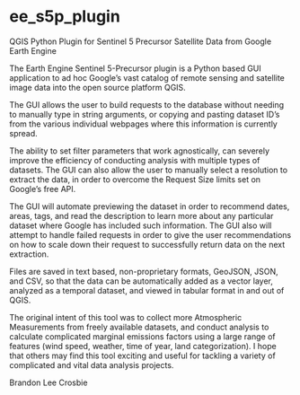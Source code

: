 # ee_s5p_plugin
QGIS Python Plugin for Sentinel 5 Precursor Satellite Data from Google Earth Engine

The Earth Engine Sentinel 5-Precursor plugin is a Python based GUI application to ad hoc Google’s vast catalog of remote sensing and satellite image data into the open source platform QGIS.

The GUI allows the user to build requests to the database without needing to manually type in string arguments, or copying and pasting dataset ID’s from the various individual webpages where this information is currently spread.

The ability to set filter parameters that work agnostically, can severely improve the efficiency of conducting analysis with multiple types of datasets. The GUI can also allow the user to manually select a resolution to extract the data, in order to overcome the Request Size limits set on Google’s free API.

The GUI will automate previewing the dataset in order to recommend dates, areas, tags, and read the description to learn more about any particular dataset where Google has included such information. The GUI also will attempt to handle failed requests in order to give the user recommendations on how to scale down their request to successfully return data on the next extraction.

Files are saved in text based, non-proprietary formats, GeoJSON, JSON, and CSV, so that the data can be automatically added as a vector layer, analyzed as a temporal dataset, and viewed in tabular format in and out of QGIS.

The original intent of this tool was to collect more Atmospheric Measurements from freely available datasets, and conduct analysis to calculate complicated marginal emissions factors using a large range of features (wind speed, weather, time of year, land categorization). I hope that others may find this tool exciting and useful for tackling a variety of complicated and vital data analysis projects.



Brandon Lee Crosbie

